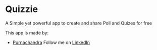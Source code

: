 # Quizzie

A Simple yet powerful app to create and share Poll and Quizes for free

This app is made by:

- [Purnachandra](https://linedin.com/in/purnchndr) Follow me on [LinkedIn](https://linedin.com/in/purnchndr)

